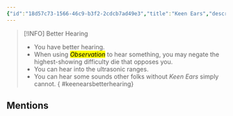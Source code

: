 ```yaml
---
{"id":"18d57c73-1566-46c9-b3f2-2cdcb7ad49e3","title":"Keen Ears","description":"You can hear better.","publish":true,"date_created":"Sunday, March 31st 2024, 2:59:52 pm","date_modified":"Friday, April 26th 2024, 11:23:03 pm","editing_lock":false,"live_preview":true,"cssclasses":["mado-heading"],"PassFrontmatter":true}
---
```



> [!INFO] Better Hearing
> - You have better hearing.
> - When using *<mark class="hltr-purple">Observation</mark>* to hear something, you may negate the highest-showing difficulty die that opposes you.
> - You can hear into the ultrasonic ranges.
> - You can hear some sounds other folks without *Keen Ears* simply cannot.
{ #keenearsbetterhearing}


## Mentions


